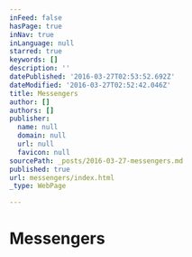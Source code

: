 ```yaml
---
inFeed: false
hasPage: true
inNav: true
inLanguage: null
starred: true
keywords: []
description: ''
datePublished: '2016-03-27T02:53:52.692Z'
dateModified: '2016-03-27T02:52:42.046Z'
title: Messengers
author: []
authors: []
publisher:
  name: null
  domain: null
  url: null
  favicon: null
sourcePath: _posts/2016-03-27-messengers.md
published: true
url: messengers/index.html
_type: WebPage

---
```

# Messengers